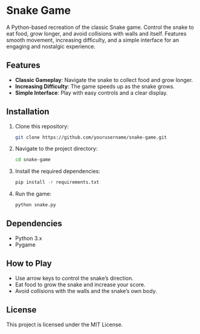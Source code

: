 # Snake Game

A Python-based recreation of the classic Snake game. Control the snake to eat food, grow longer, and avoid collisions with walls and itself. Features smooth movement, increasing difficulty, and a simple interface for an engaging and nostalgic experience.

## Features
- **Classic Gameplay**: Navigate the snake to collect food and grow longer.
- **Increasing Difficulty**: The game speeds up as the snake grows.
- **Simple Interface**: Play with easy controls and a clear display.

## Installation
1. Clone this repository:
    ```bash
    git clone https://github.com/yourusername/snake-game.git
    ```
2. Navigate to the project directory:
    ```bash
    cd snake-game
    ```
3. Install the required dependencies:
    ```bash
    pip install -r requirements.txt
    ```
4. Run the game:
    ```bash
    python snake.py
    ```

## Dependencies
- Python 3.x
- Pygame

## How to Play
- Use arrow keys to control the snake’s direction.
- Eat food to grow the snake and increase your score.
- Avoid collisions with the walls and the snake’s own body.

## License
This project is licensed under the MIT License.
